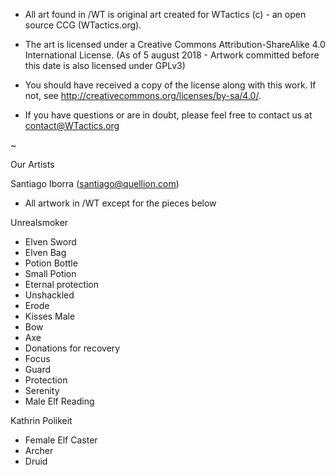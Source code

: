 -	All art found in /WT is original art created for WTactics (c) - 
    an open source CCG (WTactics.org). 
	
-   The art is licensed under a
    Creative Commons Attribution-ShareAlike 4.0 International License.
	(As of 5 august 2018 - Artwork committed before this date is also licensed under GPLv3)
	
-   You should have received a copy of the license along with this
    work. If not, see <http://creativecommons.org/licenses/by-sa/4.0/>.
	
-	If you have questions or are in doubt, please feel free to contact us at
	contact@WTactics.org 

	
~

Our Artists
 
Santiago Iborra (santiago@quellion.com) 
 - All artwork in /WT except for the pieces below
 
Unrealsmoker
 - Elven Sword
 - Elven Bag
 - Potion Bottle
 - Small Potion
 - Eternal protection 
 - Unshackled
 - Erode
 - Kisses Male
 - Bow
 - Axe
 - Donations for recovery
 - Focus
 - Guard
 - Protection
 - Serenity
 - Male Elf Reading
 
Kathrin Polikeit
 - Female Elf Caster
 - Archer
 - Druid
